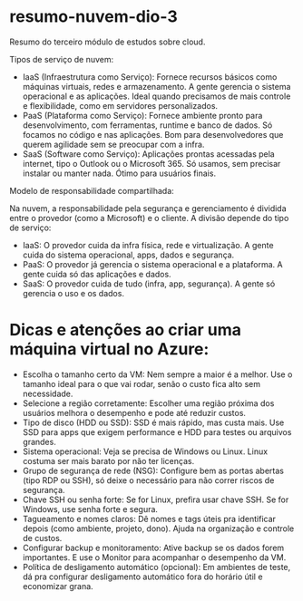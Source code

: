 # resumo-nuvem-dio-3
Resumo do terceiro módulo de estudos sobre cloud.

Tipos de serviço de nuvem:

- IaaS (Infraestrutura como Serviço): Fornece recursos básicos como máquinas virtuais, redes e armazenamento. A gente gerencia o sistema operacional e as aplicações. Ideal quando precisamos de mais controle e flexibilidade, como em servidores personalizados.
- PaaS (Plataforma como Serviço): Fornece ambiente pronto para desenvolvimento, com ferramentas, runtime e banco de dados. Só focamos no código e nas aplicações. Bom para desenvolvedores que querem agilidade sem se preocupar com a infra.
- SaaS (Software como Serviço): Aplicações prontas acessadas pela internet, tipo o Outlook ou o Microsoft 365. Só usamos, sem precisar instalar ou manter nada. Ótimo para usuários finais.

Modelo de responsabilidade compartilhada:

Na nuvem, a responsabilidade pela segurança e gerenciamento é dividida entre o provedor (como a Microsoft) e o cliente. A divisão depende do tipo de serviço:

- IaaS: O provedor cuida da infra física, rede e virtualização. A gente cuida do sistema operacional, apps, dados e segurança.
- PaaS: O provedor já gerencia o sistema operacional e a plataforma. A gente cuida só das aplicações e dados.
- SaaS: O provedor cuida de tudo (infra, app, segurança). A gente só gerencia o uso e os dados.

# Dicas e atenções ao criar uma máquina virtual no Azure:

- Escolha o tamanho certo da VM: Nem sempre a maior é a melhor. Use o tamanho ideal para o que vai rodar, senão o custo fica alto sem necessidade.
- Selecione a região corretamente: Escolher uma região próxima dos usuários melhora o desempenho e pode até reduzir custos.
- Tipo de disco (HDD ou SSD): SSD é mais rápido, mas custa mais. Use SSD para apps que exigem performance e HDD para testes ou arquivos grandes.
- Sistema operacional: Veja se precisa de Windows ou Linux. Linux costuma ser mais barato por não ter licenças.
- Grupo de segurança de rede (NSG): Configure bem as portas abertas (tipo RDP ou SSH), só deixe o necessário para não correr riscos de segurança.
- Chave SSH ou senha forte: Se for Linux, prefira usar chave SSH. Se for Windows, use senha forte e segura.
- Tagueamento e nomes claros: Dê nomes e tags úteis pra identificar depois (como ambiente, projeto, dono). Ajuda na organização e controle de custos.
- Configurar backup e monitoramento: Ative backup se os dados forem importantes. E use o Monitor para acompanhar o desempenho da VM.
- Política de desligamento automático (opcional): Em ambientes de teste, dá pra configurar desligamento automático fora do horário útil e economizar grana.
